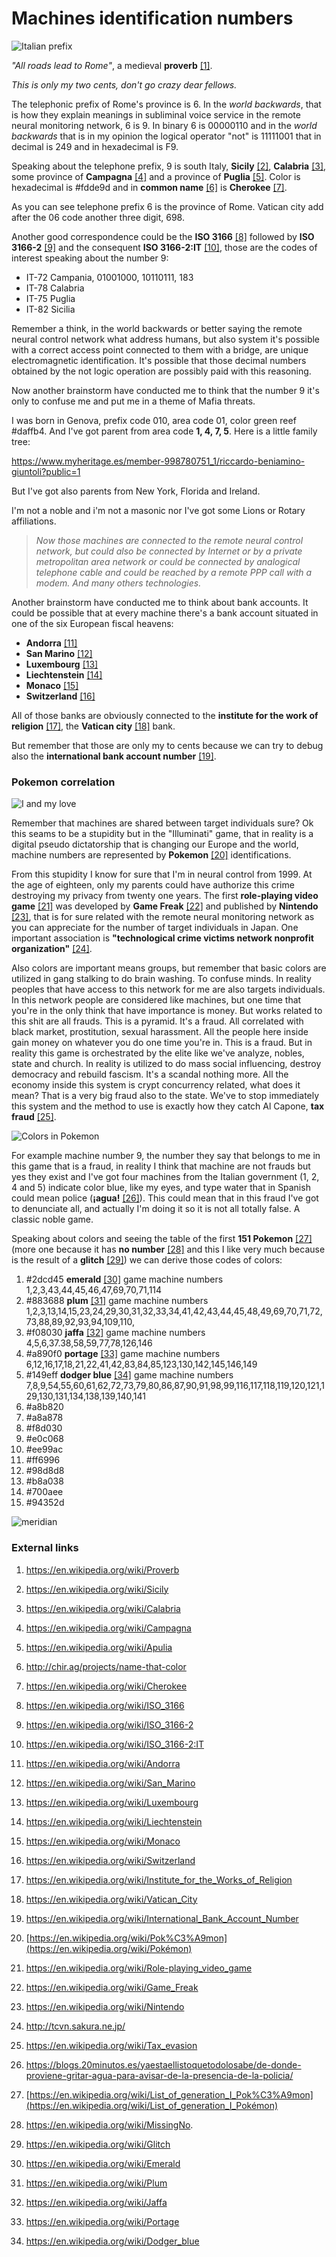 # Machines identification numbers 

![Italian prefix](../Images/80521461_10221779765545921_1397533786333249536_o.jpg)

*"All roads lead to Rome"*, a medieval **proverb** [[1]](https://en.wikipedia.org/wiki/Proverb). 

*This is only my two cents, don't go crazy dear fellows.* 

The telephonic prefix of Rome's province is 6. In the *world backwards*, that is how they explain meanings in subliminal voice service in the remote neural monitoring network, 6 is 9. In binary 6 is 00000110 and in the *world backwards* that is in my opinion the logical operator "not" is 11111001 that in decimal is 249 and in hexadecimal is F9. 

Speaking about the telephone prefix, 9 is south Italy, **Sicily** [[2]](https://en.wikipedia.org/wiki/Sicily), **Calabria** [[3]](https://en.wikipedia.org/wiki/Calabria), some province of **Campagna** [[4]](https://en.wikipedia.org/wiki/Campagna) and a province of **Puglia** [[5]](https://en.wikipedia.org/wiki/Apulia). Color is hexadecimal is #fdde9d and in **common name** [[6]](http://chir.ag/projects/name-that-color) is **Cherokee** [[7]](https://en.wikipedia.org/wiki/Cherokee).

As you can see telephone prefix 6 is the province of Rome. Vatican city add after the 06 code another three digit, 698. 

Another good correspondence could be the **ISO 3166** [[8]](https://en.wikipedia.org/wiki/ISO_3166) followed by **ISO 3166-2** [[9]](https://en.wikipedia.org/wiki/ISO_3166-2) and the consequent **ISO 3166-2:IT** [[10]](https://en.wikipedia.org/wiki/ISO_3166-2:IT), those are the codes of interest speaking about the number 9:

- IT-72 Campania, 01001000, 10110111, 183
- IT-78 Calabria
- IT-75 Puglia
- IT-82 Sicilia

Remember a think, in the world backwards or better saying the remote neural control network what address humans, but also system it's possible with a correct access point connected to them with a bridge, are unique electromagnetic identification. It's possible that those decimal numbers obtained by the not logic operation are possibly paid with this reasoning. 

Now another brainstorm have conducted me to think that the number 9 it's only to confuse me and put me in a theme of Mafia threats. 

I was born in Genova, prefix code 010, area code 01, color green reef #daffb4. And I've got parent from area code **1, 4, 7, 5**. Here is a little family tree:

https://www.myheritage.es/member-998780751_1/riccardo-beniamino-giuntoli?public=1

But I've got also parents from New York, Florida and Ireland. 

I'm not a noble and i'm not a masonic nor I've got some Lions or Rotary affiliations.

> *Now those machines are connected to the remote neural control network, but could also be connected by Internet or by a private metropolitan area network or could be connected by analogical telephone cable and could be reached by a remote PPP call with a modem. And many others technologies.* 

Another brainstorm have conducted me to think about bank accounts. It could be possible that at every machine there's a bank account situated in one of the six European fiscal heavens:

- **Andorra** [[11]](https://en.wikipedia.org/wiki/Andorra)
- **San Marino** [[12]](https://en.wikipedia.org/wiki/San_Marino)
- **Luxembourg** [[13]](https://en.wikipedia.org/wiki/Luxembourg)
- **Liechtenstein** [[14]](https://en.wikipedia.org/wiki/Liechtenstein)
- **Monaco** [[15]](https://en.wikipedia.org/wiki/Monaco)
- **Switzerland** [[16]](https://en.wikipedia.org/wiki/Switzerland)

All of those banks are obviously connected to the **institute for the work of religion** [[17]](https://en.wikipedia.org/wiki/Institute_for_the_Works_of_Religion), the **Vatican city** [[18]](https://en.wikipedia.org/wiki/Vatican_City) bank. 

But remember that those are only my to cents because we can try to debug also the **international bank account number** [[19]](https://en.wikipedia.org/wiki/International_Bank_Account_Number). 

### Pokemon correlation

![I and my love](../Images/poke.jpg)

Remember that machines are shared between target individuals sure? Ok this seams to be a stupidity but in the "Illuminati" game, that in reality is a digital pseudo dictatorship that is changing our Europe and the world, machine numbers are represented by **Pokemon** [[20]](https://en.wikipedia.org/wiki/Pok%C3%A9mon) identifications.

From this stupidity I know for sure that I'm in neural control from 1999. At the age of eighteen, only my parents could have authorize this crime destroying my privacy from twenty one years. The first **role-playing video game** [[21]](https://en.wikipedia.org/wiki/Role-playing_video_game) was developed by **Game Freak** [[22]](https://en.wikipedia.org/wiki/Game_Freak) and published by **Nintendo** [[23]](https://en.wikipedia.org/wiki/Nintendo), that is for sure related with the remote neural monitoring network as you can appreciate for the number of target individuals in Japan. One important association is **"technological crime victims network nonprofit organization"** [[24]](http://tcvn.sakura.ne.jp/).

Also colors are important means groups, but remember that basic colors are utilized in gang stalking to do brain washing. To confuse minds. In reality peoples that have access to this network for me are also targets individuals. In this network people are considered like machines, but one time that you're in the only think that have importance is money. But works related to this shit are all frauds. This is a pyramid. It's a fraud. All correlated with black market, prostitution, sexual harassment. All the people here inside gain money on whatever you do one time you're in. This is a fraud. But in reality this game is orchestrated by the elite like we've analyze, nobles, state and church. In reality is utilized to do mass social influencing, destroy democracy and rebuild fascism. It's a scandal nothing more. All the economy inside this system is crypt concurrency related, what does it mean? That is a very big fraud also to the state. We've to stop immediately this system and the method to use is exactly how they catch Al Capone, **tax fraud** [[25]](https://en.wikipedia.org/wiki/Tax_evasion). 

![Colors in Pokemon](../Images/Pokemon_Type_Chart.svg.png)

For example machine number 9, the number they say that belongs to me in this game that is a fraud, in reality I think that machine are not frauds but yes they exist and I've got four machines from the Italian government (1, 2, 4 and 5) indicate color blue, like my eyes, and type water that in Spanish could mean police (**¡agua!** [[26]](https://blogs.20minutos.es/yaestaellistoquetodolosabe/de-donde-proviene-gritar-agua-para-avisar-de-la-presencia-de-la-policia/)). This could mean that in this fraud I've got to denunciate all, and actually I'm doing it so it is not all totally false. A classic noble game.

Speaking about colors and seeing the table of the first **151 Pokemon** [[27]](https://en.wikipedia.org/wiki/List_of_generation_I_Pok%C3%A9mon) (more one because it has **no number** [[28]](https://en.wikipedia.org/wiki/MissingNo.) and this I like very much because is the result of a **glitch** [[29]](https://en.wikipedia.org/wiki/Glitch)) we can derive those codes of colors:

1. #2dcd45 **emerald** [[30]](https://en.wikipedia.org/wiki/Emerald) game machine numbers 1,2,3,43,44,45,46,47,69,70,71,114
2. #883688 **plum** [[31]](https://en.wikipedia.org/wiki/Plum) game machine numbers  1,2,3,13,14,15,23,24,29,30,31,32,33,34,41,42,43,44,45,48,49,69,70,71,72,73,88,89,92,93,94,109,110,
3. #f08030 **jaffa** [[32]](https://en.wikipedia.org/wiki/Jaffa) game machine numbers 4,5,6,37.38,58,59,77,78,126,146
4. #a890f0 **portage** [[33]](https://en.wikipedia.org/wiki/Portage) game machine numbers 6,12,16,17,18,21,22,41,42,83,84,85,123,130,142,145,146,149
5. #149eff **dodger blue** [[34]](https://en.wikipedia.org/wiki/Dodger_blue) game machine numbers 7,8,9,54,55,60,61,62,72,73,79,80,86,87,90,91,98,99,116,117,118,119,120,121,129,130,131,134,138,139,140,141
6. #a8b820
7. #a8a878
8. #f8d030
9. #e0c068
10. #ee99ac
11. #ff6996
12. #98d8d8
13. #b8a038
14. #700aee
15. #94352d

![meridian](../Images/Primemeridian.jpg)

### External links

1. https://en.wikipedia.org/wiki/Proverb

2. https://en.wikipedia.org/wiki/Sicily

3. https://en.wikipedia.org/wiki/Calabria

4. https://en.wikipedia.org/wiki/Campagna

5. https://en.wikipedia.org/wiki/Apulia

6. http://chir.ag/projects/name-that-color

7. https://en.wikipedia.org/wiki/Cherokee

8. https://en.wikipedia.org/wiki/ISO_3166

9. https://en.wikipedia.org/wiki/ISO_3166-2

10. https://en.wikipedia.org/wiki/ISO_3166-2:IT

11. https://en.wikipedia.org/wiki/Andorra

12. https://en.wikipedia.org/wiki/San_Marino

13. https://en.wikipedia.org/wiki/Luxembourg

14. https://en.wikipedia.org/wiki/Liechtenstein

15. https://en.wikipedia.org/wiki/Monaco

16. https://en.wikipedia.org/wiki/Switzerland

17. https://en.wikipedia.org/wiki/Institute_for_the_Works_of_Religion

18. https://en.wikipedia.org/wiki/Vatican_City

19. https://en.wikipedia.org/wiki/International_Bank_Account_Number

20. [https://en.wikipedia.org/wiki/Pok%C3%A9mon](https://en.wikipedia.org/wiki/Pokémon)

21. https://en.wikipedia.org/wiki/Role-playing_video_game

22. https://en.wikipedia.org/wiki/Game_Freak

23. https://en.wikipedia.org/wiki/Nintendo

24. http://tcvn.sakura.ne.jp/

25. https://en.wikipedia.org/wiki/Tax_evasion

26. https://blogs.20minutos.es/yaestaellistoquetodolosabe/de-donde-proviene-gritar-agua-para-avisar-de-la-presencia-de-la-policia/

27. [https://en.wikipedia.org/wiki/List_of_generation_I_Pok%C3%A9mon](https://en.wikipedia.org/wiki/List_of_generation_I_Pokémon)

28. https://en.wikipedia.org/wiki/MissingNo.

29. https://en.wikipedia.org/wiki/Glitch

30. https://en.wikipedia.org/wiki/Emerald

31. https://en.wikipedia.org/wiki/Plum

32. https://en.wikipedia.org/wiki/Jaffa

33. https://en.wikipedia.org/wiki/Portage

34. https://en.wikipedia.org/wiki/Dodger_blue

    

